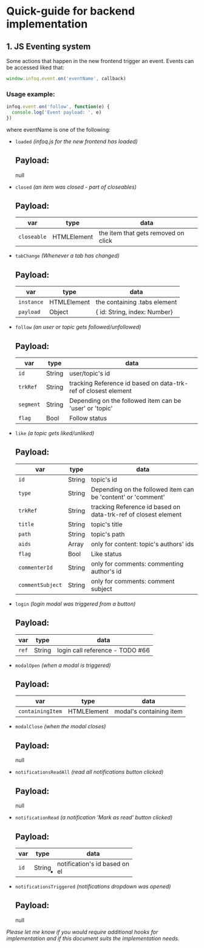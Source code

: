 # Quick-guide for backend implementation

## 1. JS Eventing system

Some actions that happen in the new frontend trigger an event.
Events can be accessed liked that:

```js
window.infoq.event.on('eventName', callback)
```

### Usage example:
```js
infoq.event.on('follow', function(e) {
  console.log('Event payload: ', e)
})
```

where eventName is one of the following:

- `loaded` *(infoq.js for the new frontend has loaded)*
  
  Payload:
  --------

  null

- `closed` *(an item was closed - part of closeables)*
  
  Payload:
  --------
  | var | type | data |
  | --- | ---- | ------- |
  | `closeable` | HTMLElement | the item that gets removed on click |
  

- `tabChange` *(Whenever a tab has changed)*

  Payload:
  --------

  | var | type | data |
  | --- | ---- | ------- |
  | `instance` | HTMLElement | the containing .tabs element |
  | `payload` | Object | { id: String, index: Number} |
- `follow` *(an user or topic gets followed/unfollowed)*

  Payload:
  --------

  | var | type | data |
  | --- | ---- | ------- |
  | `id` | String | user/topic's id |
  | `trkRef` | String | tracking Reference id based on data-trk-ref of closest element |
  | `segment` | String | Depending on the followed item can be 'user' or 'topic' |
  | `flag` | Bool | Follow status |
- `like` *(a topic gets liked/unliked)*

  Payload:
  --------

  | var | type | data |
  | --- | ---- | ------- |
  | `id` | String | topic's id |
  | `type` | String | Depending on the followed item can be 'content' or 'comment' |
  | `trkRef` | String | tracking Reference id based on data-trk-ref of closest element |
  | `title` | String | topic's title |
  | `path` | String | topic's path |
  | `aids` | Array | only for content: topic's authors' ids |
  | `flag` | Bool | Like status |
  | `commenterId` | String | only for comments: commenting author's id |
  | `commentSubject` | String | only for comments: comment subject |
- `login` *(login modal was triggered from a button)*

  Payload:
  --------

  | var | type | data |
  | --- | ---- | ------- |
  | `ref` | String | login call reference - TODO #66 |
- `modalOpen` *(when a modal is triggered)*

  Payload:
  --------

  | var | type | data |
  | --- | ---- | ------- |
  | `containingItem` | HTMLElement | modal's containing item |
- `modalClose` *(when the modal closes)*
  
  Payload:
  --------

  null

- `notificationsReadAll` *(read all notifications button clicked)*
  
  Payload:
  --------

  null

- `notificationRead` *(a notification 'Mark as read' button clicked)*

  Payload:
  --------

  | var | type | data |
  | --- | ---- | ------- |
  | `id` | String | notification's id based on <li data-id="XXX"> el |

- `notificationsTriggered` *(notifications dropdown was opened)*
  
  Payload:
  --------

  null


*Please let me know if you would require additional hooks for implementation and if this document suits the implementation needs.*